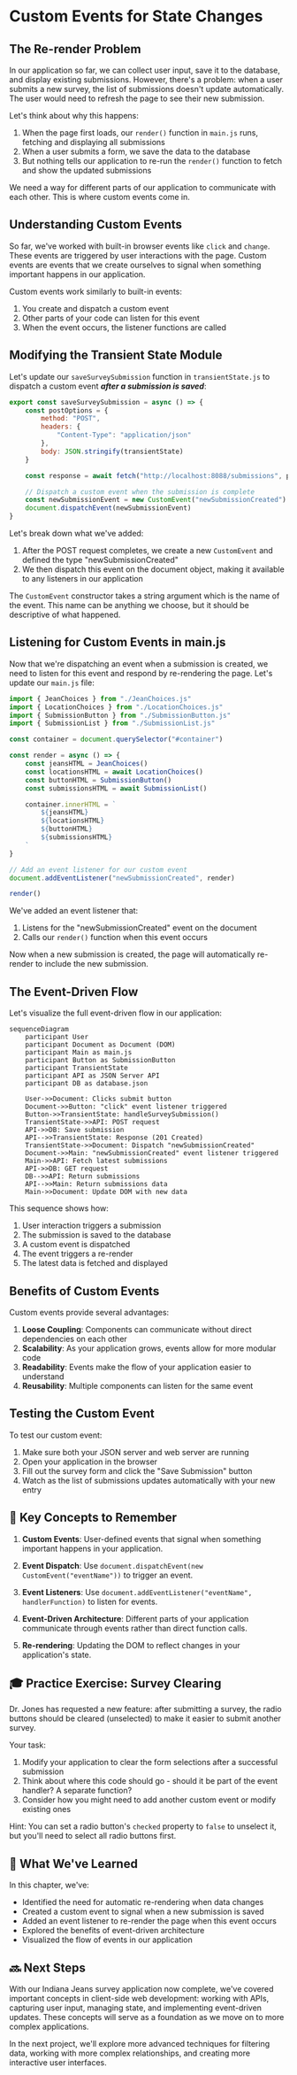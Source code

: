 # Custom Events for State Changes

## The Re-render Problem

In our application so far, we can collect user input, save it to the database, and display existing submissions. However, there's a problem: when a user submits a new survey, the list of submissions doesn't update automatically. The user would need to refresh the page to see their new submission.

Let's think about why this happens:

1. When the page first loads, our `render()` function in `main.js` runs, fetching and displaying all submissions
2. When a user submits a form, we save the data to the database
3. But nothing tells our application to re-run the `render()` function to fetch and show the updated submissions

We need a way for different parts of our application to communicate with each other. This is where custom events come in.

## Understanding Custom Events

So far, we've worked with built-in browser events like `click` and `change`. These events are triggered by user interactions with the page. Custom events are events that we create ourselves to signal when something important happens in our application.

Custom events work similarly to built-in events:
1. You create and dispatch a custom event
2. Other parts of your code can listen for this event
3. When the event occurs, the listener functions are called

## Modifying the Transient State Module

Let's update our `saveSurveySubmission` function in `transientState.js` to dispatch a custom event ***after a submission is saved***:

```javascript
export const saveSurveySubmission = async () => {
    const postOptions = {
        method: "POST",
        headers: {
            "Content-Type": "application/json"
        },
        body: JSON.stringify(transientState)
    }

    const response = await fetch("http://localhost:8088/submissions", postOptions)

    // Dispatch a custom event when the submission is complete
    const newSubmissionEvent = new CustomEvent("newSubmissionCreated")
    document.dispatchEvent(newSubmissionEvent)
}
```

Let's break down what we've added:

1. After the POST request completes, we create a new `CustomEvent` and defined the type "newSubmissionCreated"
2. We then dispatch this event on the document object, making it available to any listeners in our application

The `CustomEvent` constructor takes a string argument which is the name of the event. This name can be anything we choose, but it should be descriptive of what happened.

## Listening for Custom Events in main.js

Now that we're dispatching an event when a submission is created, we need to listen for this event and respond by re-rendering the page. Let's update our `main.js` file:

```javascript
import { JeanChoices } from "./JeanChoices.js"
import { LocationChoices } from "./LocationChoices.js"
import { SubmissionButton } from "./SubmissionButton.js"
import { SubmissionList } from "./SubmissionList.js"

const container = document.querySelector("#container")

const render = async () => {
    const jeansHTML = JeanChoices()
    const locationsHTML = await LocationChoices()
    const buttonHTML = SubmissionButton()
    const submissionsHTML = await SubmissionList()

    container.innerHTML = `
        ${jeansHTML}
        ${locationsHTML}
        ${buttonHTML}
        ${submissionsHTML}
    `
}

// Add an event listener for our custom event
document.addEventListener("newSubmissionCreated", render)

render()
```

We've added an event listener that:
1. Listens for the "newSubmissionCreated" event on the document
2. Calls our `render()` function when this event occurs

Now when a new submission is created, the page will automatically re-render to include the new submission.

## The Event-Driven Flow

Let's visualize the full event-driven flow in our application:

```mermaid
sequenceDiagram
    participant User
    participant Document as Document (DOM)
    participant Main as main.js
    participant Button as SubmissionButton
    participant TransientState
    participant API as JSON Server API
    participant DB as database.json
    
    User->>Document: Clicks submit button
    Document->>Button: "click" event listener triggered
    Button->>TransientState: handleSurveySubmission()
    TransientState->>API: POST request
    API->>DB: Save submission
    API-->>TransientState: Response (201 Created)
    TransientState->>Document: Dispatch "newSubmissionCreated"
    Document->>Main: "newSubmissionCreated" event listener triggered
    Main->>API: Fetch latest submissions
    API->>DB: GET request
    DB-->>API: Return submissions
    API-->>Main: Return submissions data
    Main->>Document: Update DOM with new data
```

This sequence shows how:
1. User interaction triggers a submission
2. The submission is saved to the database
3. A custom event is dispatched
4. The event triggers a re-render
5. The latest data is fetched and displayed

## Benefits of Custom Events

Custom events provide several advantages:

1. **Loose Coupling**: Components can communicate without direct dependencies on each other
2. **Scalability**: As your application grows, events allow for more modular code
3. **Readability**: Events make the flow of your application easier to understand
4. **Reusability**: Multiple components can listen for the same event

## Testing the Custom Event

To test our custom event:

1. Make sure both your JSON server and web server are running
2. Open your application in the browser
3. Fill out the survey form and click the "Save Submission" button
4. Watch as the list of submissions updates automatically with your new entry

## 📓 Key Concepts to Remember

1. **Custom Events**: User-defined events that signal when something important happens in your application.

2. **Event Dispatch**: Use `document.dispatchEvent(new CustomEvent("eventName"))` to trigger an event.

3. **Event Listeners**: Use `document.addEventListener("eventName", handlerFunction)` to listen for events.

4. **Event-Driven Architecture**: Different parts of your application communicate through events rather than direct function calls.

5. **Re-rendering**: Updating the DOM to reflect changes in your application's state.

## 🎓 Practice Exercise: Survey Clearing

Dr. Jones has requested a new feature: after submitting a survey, the radio buttons should be cleared (unselected) to make it easier to submit another survey.

Your task:
1. Modify your application to clear the form selections after a successful submission
2. Think about where this code should go - should it be part of the event handler? A separate function?
3. Consider how you might need to add another custom event or modify existing ones

Hint: You can set a radio button's `checked` property to `false` to unselect it, but you'll need to select all radio buttons first.

## 📝 What We've Learned

In this chapter, we've:
- Identified the need for automatic re-rendering when data changes
- Created a custom event to signal when a new submission is saved
- Added an event listener to re-render the page when this event occurs
- Explored the benefits of event-driven architecture
- Visualized the flow of events in our application

## 🔜 Next Steps

With our Indiana Jeans survey application now complete, we've covered important concepts in client-side web development: working with APIs, capturing user input, managing state, and implementing event-driven updates. These concepts will serve as a foundation as we move on to more complex applications.

In the next project, we'll explore more advanced techniques for filtering data, working with more complex relationships, and creating more interactive user interfaces.